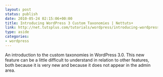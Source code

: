 ```yaml
---
layout: post
status: publish
date: 2010-05-24 02:15:06+00:00
title: Introducing WordPress 3 Custom Taxonomies | Nettuts+
link: http://net.tutsplus.com/tutorials/wordpress/introducing-wordpress-3-custom-taxonomies/
type: aside
categories:
- wordpress
---
```


An introduction to the custom taxonomies in WordPress 3.0. This new feature can be a little difficult to understand in relation to other features, both because it is very new and because it does not appear in the admin area.
